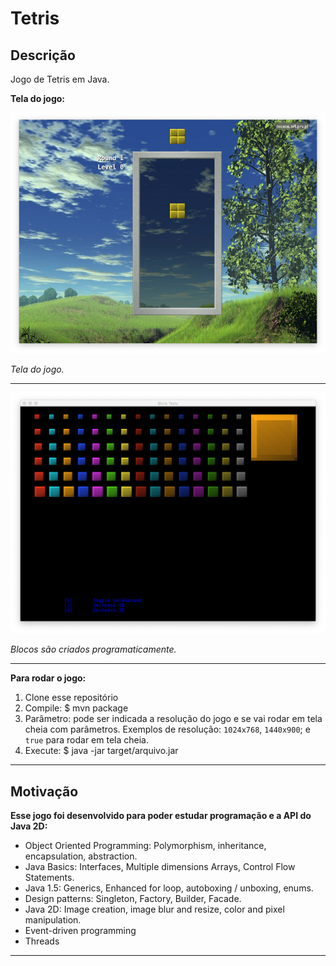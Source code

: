 # Tetris

## Descrição

Jogo de Tetris em Java.

**Tela do jogo:**

![Alt text](screens/screen1.png?raw=true "Title")

*Tela do jogo.*

---

![Alt text](screens/screen2.png?raw=true "Title")

*Blocos são criados programaticamente.*

---

**Para rodar o jogo:**

1. Clone esse repositório
2. Compile: $ mvn package
3. Parâmetro: pode ser indicada a resolução do jogo e se vai rodar em tela cheia com parâmetros. Exemplos de resolução: `1024x768`, `1440x900`; e `true` para rodar em tela cheia.
4. Execute: $ java -jar target/arquivo.jar

---

## Motivação

**Esse jogo foi desenvolvido para poder estudar programação e a API do Java 2D:**
 
 - Object Oriented Programming: Polymorphism, inheritance, encapsulation, abstraction.
 - Java Basics: Interfaces, Multiple dimensions Arrays, Control Flow Statements.
 - Java 1.5: Generics, Enhanced for loop, autoboxing / unboxing, enums.
 - Design patterns: Singleton, Factory, Builder, Facade.
 - Java 2D: Image creation, image blur and resize, color and pixel manipulation.
 - Event-driven programming
 - Threads
 
---